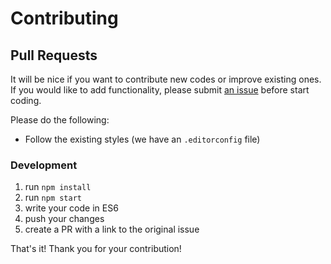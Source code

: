 # Contributing

## Pull Requests

It will be nice if you want to contribute new codes or improve existing ones. If you would like to add functionality, please submit [an issue](https://github.com/MABelanger/jslib-html5-camera-photo/issues) before start coding.

Please do the following:
* Follow the existing styles (we have an `.editorconfig` file)

### Development

1. run `npm install`
2. run `npm start`
3. write your code in ES6
4. push your changes
5. create a PR with a link to the original issue

That's it! Thank you for your contribution!
